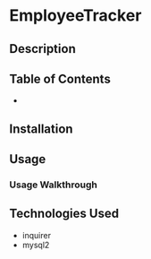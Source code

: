 # EmployeeTracker

## Description

## Table of Contents
*

## Installation

## Usage

### Usage Walkthrough

## Technologies Used
* inquirer
* mysql2

